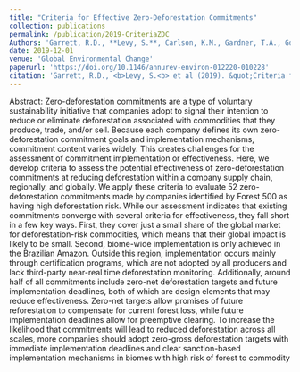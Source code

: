 ```yaml
---
title: "Criteria for Effective Zero-Deforestation Commitments"
collection: publications
permalink: /publication/2019-CriteriaZDC
Authors: 'Garrett, R.D., **Levy, S.**, Carlson, K.M., Gardner, T.A., Godar, J., Clapp, J., Dauvergne, P., Heilmayr, R., le Polain de Waroux, Y., Ayre, B., Barr, R., Døvre, B., Gibbs, H.K., Hall, S., Lake, S., Milder, J.C., Rausch, L.L., Rivero, R., Rueda, X., Sarsfield, R., Soares-Filho, B., Villoria, N.'
date: 2019-12-01
venue: 'Global Environmental Change'
paperurl: 'https://doi.org/10.1146/annurev-environ-012220-010228'
citation: 'Garrett, R.D., <b>Levy, S.<b> et al (2019). &quot;Criteria for Effective Zero-Deforestation Commitments.&quot; <i>Global Environmental Change</i>. 54.'
---
```

Abstract: Zero-deforestation commitments are a type of voluntary sustainability initiative that companies adopt to signal their intention to reduce or eliminate deforestation associated with commodities that they produce, trade, and/or sell. Because each company defines its own zero-deforestation commitment goals and implementation mechanisms, commitment content varies widely. This creates challenges for the assessment of commitment implementation or effectiveness. Here, we develop criteria to assess the potential effectiveness of zero-deforestation commitments at reducing deforestation within a company supply chain, regionally, and globally. We apply these criteria to evaluate 52 zero-deforestation commitments made by companies identified by Forest 500 as having high deforestation risk. While our assessment indicates that existing commitments converge with several criteria for effectiveness, they fall short in a few key ways. First, they cover just a small share of the global market for deforestation-risk commodities, which means that their global impact is likely to be small. Second, biome-wide implementation is only achieved in the Brazilian Amazon. Outside this region, implementation occurs mainly through certification programs, which are not adopted by all producers and lack third-party near-real time deforestation monitoring. Additionally, around half of all commitments include zero-net deforestation targets and future implementation deadlines, both of which are design elements that may reduce effectiveness. Zero-net targets allow promises of future reforestation to compensate for current forest loss, while future implementation deadlines allow for preemptive clearing. To increase the likelihood that commitments will lead to reduced deforestation across all scales, more companies should adopt zero-gross deforestation targets with immediate implementation deadlines and clear sanction-based implementation mechanisms in biomes with high risk of forest to commodity
